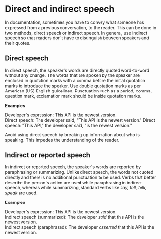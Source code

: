 # Direct and indirect speech

In documentation, sometimes you have to convey what someone has expressed from a previous conversation, to the reader. This can be done in two methods, direct speech or indirect speech. In general, use indirect speech so that readers don't have to distinguish between speakers and their quotes.

## Direct speech

In direct speech, the speaker's words are directly quoted word-to-word without any change. The words that are spoken by the speaker are enclosed in quotation marks with a comma before the initial quotation marks to introduce the speaker. Use double quotation marks as per American (US) English guidelines. Punctuation such as a period, comma, question mark, exclamation mark should be inside quotation marks.  

**Examples**  

Developer's expression: This API is the newest version.  
Direct speech: The developer said, "This API is the newest version."
Direct speech: "This API," the developer said, "is the newest version."

Avoid using direct speech by breaking up information about who is speaking. This impedes the understanding of the reader.

## Indirect or reported speech

In indirect or reported speech, the speaker's words are reported by paraphrasing or summarizing. Unlike direct speech, the words not quoted directly and there is no additional punctuation to be used. Verbs that better describe the person's action are used while paraphrasing in indirect speech, whereas while summarizing, standard verbs like *say, tell, talk, speak* are used.

**Examples**  

Developer's expression: This API is the newest version.  
Indirect speech (summarized): The developer *said* that this API is the newest version.  
Indirect speech (paraphrased): The developer *asserted* that this API is the newest version.
